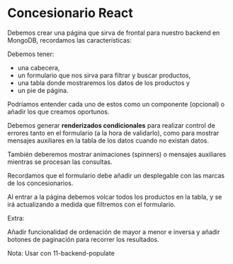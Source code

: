 # Concesionario React

Debemos crear una página que sirva de frontal para nuestro backend en MongoDB, recordamos las características:

Debemos tener:
* una cabecera,
* un formulario que nos sirva para filtrar y buscar productos,
* una tabla donde mostraremos los datos de los productos y 
* un pie de página.

Podríamos entender cada uno de estos como un componente (opcional) o añadir los que creamos oportunos.

Debemos generar **renderizados condicionales** para realizar control de errores tanto en el formulario (a la hora de validarlo), como para mostrar mensajes auxiliares en la tabla de los datos cuando no existan datos.

También deberemos mostrar animaciones (spinners) o mensajes auxiliares mientras se procesan las consultas.

​Recordamos que el formulario debe añadir un desplegable con las marcas de los concesionarios.

Al entrar a la página debemos volcar todos los productos en la tabla, y se irá actualizando a medida que filtremos con el formulario.

Extra:

Añadir funcionalidad de ordenación de mayor a menor e inversa y añadir botones de paginación para recorrer los resultados.

Nota: Usar con 11-backend-populate
